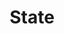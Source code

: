 ---
title: State
#linkTitle: OpenSearch 링크 제목
description: 상태 관리하기 
type: docs
weight: 1
#no_list: true
#main_menu: true
#content_type: concept
---